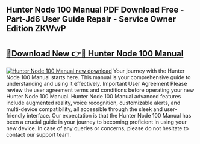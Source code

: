 ## Hunter Node 100 Manual PDF Download Free - Part-Jd6 User Guide Repair - Service Owner Edition ZKWwP

# <h2><a href="http://bc16267.oget.top/?id=Hunter+Node+100+Manual">🔗Download New 👉🔴 Hunter Node 100 Manual</a></h2>

[![Hunter Node 100 Manual new download](https://i.imgur.com/5g1atiW.png)](http://bc16267.oget.top/?id=Hunter+Node+100+Manual)
Your journey with the Hunter Node 100 Manual starts here. This manual is your comprehensive guide to understanding and using it effectively. Important User Agreement Please review the user agreement terms and conditions before operating your new Hunter Node 100 Manual. Hunter Node 100 Manual advanced features include augmented reality, voice recognition, customizable alerts, and multi-device compatibility, all accessible through the sleek and user-friendly interface. Our expectation is that the Hunter Node 100 Manual has been a crucial guide in your journey to becoming proficient in using your new device. In case of any queries or concerns, please do not hesitate to contact our support team.
